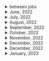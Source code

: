 <details>
<summary>between jobs</summary>

1. 생활코딩 자바스크립트 기본(이고잉)
1. 생활코딩 자바스크립트 웹(이고잉)
1. 자바스크립트 기본 (이고잉)
1. 기본을 확실히!! HTML의 모든 것(이고잉)
1. CSS 기본부터 활용까지(이고잉)

1. FCC : Basic HTML and HTML5 (28/28)
1. FCC: Responsive Web Design Principles (4/4)
1. FCC : Js - OOP
1. FCC: Js - ES6 (29/29)
1. FCC: Js- debugging (12/12)
1. Free code camp : Javascript basic data structure/algorithm scripting (36/36)
1. Free code camp : Functional programming (24/24) 2-3) FCC : Redux (17/17)
1. FCC : React (47/47)
1. FCC : React with Redux (10/10)
1. FCC : data visualization - JSON APIs and Ajax (10/10)
1. FCC : MongoDB and Mongoose (12/12)
1. FCC : Basic Node js and Express(12/12)
1. 처음 만난 리액트 완강
1. 인프런 노드&리액트 백엔드 개발 (노드 편) (12/12)
1. NetNinja MongoDB tutorials (16/16)
1. NetNinja Asynchronous Javasript(11/11)
1. NetNinja Typescript
1. NetNinja NodeJs crash course
1. netNinja 리액트 완강
1. netninja node js 완강
1. NetNinja 웹소켓 튜토리얼
1. netninja React query
1. NetNinja Node.js Auth (18/18) 완강
1. net ninja 타입스트립트 & 웹팩
1. NetNinja Node.js Auth 2시간 (18/18) 완강
1. net ninaj 타입스트립트 & 웹팩
1. NetNinja node Oauth
1. netninja React context & hooks
1. React with typescript
1. NetNinja Next js beginner tutorial
1. 구름 에듀 - 한 눈에 보는 타입스크립트
1. React testing library
1. Learn React, Redux and TypeScript in 2021 - Shopping Cart
1. code evolution React/Redux
1. code evolution React storybook

</details>

<details>
<summary>June, 2022</summary>

1. [Configuring Environment Variables in Node.js](https://youtu.be/14zY-u9EBCU)
1. [Deploy NodeJS and Express API On Heroku](https://youtu.be/72DYDMP09MM)
1. [How to create a child process in nodejs (exec, execFile and spawn)](https://youtu.be/bbmFvCbVDqo)

</details>

<details>
<summary>July, 2022</summary>

1. [How to build a CLI with Node.js](https://youtu.be/s2h28p4s-Xs)
1. [What Are _.d.ts files? How to Use _.d.ts Files in TypeScript?](https://youtu.be/s_CZeWuEZ_s)
1. [Master Node JS : Node fundamental process object - Web Development](https://youtu.be/FrapFIUGki0)
1. [Stop Putting Your Script Tags At The End Of The Body](https://youtube.com/shorts/cXwnJKflxas?feature=share)

## Nestjs

1. [Introduction to Nest JS - A Node JS framework - from the basics | Nest js tutorials](https://youtu.be/kPz8ofull6w)
1. [01 Install Nest JS and how Nest Js route works | Nest JS Node JS tutorials](https://youtu.be/ndSMFwXhBA0)
1. [02 Creating a Module and Controller in Nest JS | Node JS, Javascript, Typescript](https://youtu.be/H6q8O9kRnzs)
1. [03 Depedency Injection in Nest JS | Inject Service in Controller | Node JS, Javascript, Typescript](https://youtu.be/W5W9kHa61t0)
1. [04 Validation in Nest JS and DTO objects | Nest JS Node JS tutorials](https://youtu.be/XpV4SSsqTdk)
1. [Introduction to Decorators. Create a First Class Decorator in the TypeScript.](https://youtu.be/XsioLNS9XTY)
1. [How To Create A Search Bar In JavaScript](https://youtu.be/TlP5WIxVirU)
1. [JavaScript Search Bar](https://youtu.be/wxz5vJ1BWrc)
1. [05 Setting up TypeOrm with Nest JS and create Entity](https://youtu.be/F4ohRXIL6e4)

</details>

<details>
<summary>August, 2022</summary>

1. [GoLang Simple HTTP Web Server | Beginners Tutorial](https://youtu.be/YMFkgN9r_jg)
1. [네이버, 라인 개발자들에게 조언받은 백엔드 개발자 로드맵](https://youtu.be/tcyb_BwAPpY)
1. [TypeScript Record Type](https://youtu.be/pOjtxDKSgTw)
1. [[Create A Docker Container For Go (golang) Code In UNDER Ten Minutes [Getting Started)]](https://youtu.be/USbPCBi_d4U)
1. [Install Yarn [ UPDATED 2022 ]](https://youtu.be/mWC5M1F2hiE)
1. [How to deploy a react application to Vercel](https://youtu.be/lAJ6LyvW_cw)
1. [Stop returning null collections in your code](https://www.youtube.com/shorts/G82njnbeqVA)
1. [[Golang] Testing with Ginkgo](https://youtu.be/Z2x7YrDWrA0)
1. [You'll want to learn this console.log tip in javascript #shorts](https://www.youtube.com/shorts/dag_-TsL5lc)
1. [How to know if a javascript array contains any even numbers using some #shorts](https://www.youtube.com/shorts/l35MY8Im0Q0)
1. [Database Design - Introduction](https://youtu.be/e7Pr1VgPK4w)
1. [Database Design 1 - What is a Database?](https://youtu.be/hG_3UHepr_M)
1. [Learning Golang: Introduction to Benchmarks](https://youtu.be/u6dpEuJ7tB8)
1. [Shortcodes | Hugo - Static Site Generator | Tutorial 9](https://youtu.be/2xkNJL4gJ9E)
1. [Shortcode: Add Raw HTML to Your Posts](https://makewithhugo.com/shortcode-add-raw-html/)
1. [How to validate an object using a Proxy class #shorts](https://youtube.com/shorts/_nOzU7Z8uMU?feature=share)

</details>

<details>
<summary>September, 2022</summary>

1. [Delete node_modules like a Pro #Shorts](https://youtube.com/shorts/qOSH2pYg6m8?feature=share)
1. [Awesome Full Page Scroll Effect Tutorial!](https://youtu.be/htw4iKMYzEc)
1. [Customize Create React App (CRA) without ejecting using react-app-rewired](https://egghead.io/lessons/react-customize-create-react-app-cra-without-ejecting-using-react-app-rewired)
1. [How to Write Good API Documentation](https://www.freecodecamp.org/news/how-to-write-api-documentation-like-a-pro/)
1. [Learning Golang: Dependencies, Modules and How to manage Packages](https://youtu.be/20sLKEpHvvk)
1. [Building a Go REST API using Gorm and Fiber!](https://youtu.be/Iq2qT0fRhAA)
1. [How to extract patterns from strings using regex groups #shorts](https://youtube.com/shorts/2Wazs0m9kGs?feature=share)
1. [Introduction to Hugo | Hugo - Static Site Generator | Tutorial 1](https://youtu.be/qtIqKaDlqXo)
1. [Creating a New Site / Directory Structure | Hugo - Static Site Generator | Tutorial 4](https://youtu.be/sB0HLHjgQ7E)
1. [Creating & Organizing Content | Hugo - Static Site Generator | Tutorial 6](https://www.youtube.com/watch?v=0GZxidrlaRM&list=PLLAZ4kZ9dFpOnyRlyS-liKL5ReHDcj4G3&index=6)
1. [Front Matter | Hugo - Static Site Generator | Tutorial 7](https://youtu.be/Yh2xKRJGff4)
1. [Archetypes | Hugo - Static Site Generator | Tutorial 8](https://youtu.be/bcme8AzVh6o)
1. [Taxonomies | Hugo - Static Site Generator | Tutorial 10](https://youtu.be/pCPCQgqC8RA)
1. [Basic Concept of Database Normalization - Simple Explanation for Beginners](https://youtu.be/xoTyrdT9SZI)
1. [First Normal Form (1NF) | Database Normalization | DBMS](https://youtu.be/mUtAPbb1ECM)
1. [(ENG SUB) 인덱스를 타면 왜 빨라지는지 아니?](https://youtu.be/uO8tL0okg7Q)
1. [Second Normal Form (2NF) | Database Normalization | DBMS](https://youtu.be/R7UblSu4744)
1. [Third Normal Form (3NF) | Database Normalization | DBMS](https://youtu.be/aAx_JoEDXQA)
1. [Boyce-Codd Normal Form (BCNF) | Database Normalization | DBMS](https://youtu.be/NNjUhvvwOrk)
1. [4th Normal Form (4NF) | Multi-Valued Dependency | Database Normalization](https://youtu.be/OTCuykFHBeA)
1. [5th Normal Form (5NF) | Join Dependency | Database Normalization](https://youtu.be/mbj3HSK28Kk)
1. [Concept of Keys in DBMS - Super, Primary, Candidate, Foreign Key, etc](https://youtu.be/p3yJZH8_bsc)
1. [How to Design DB Tables for any Application? (The Basics)](https://youtu.be/XUdNVaSikqY)
1. [RDBMS vs NoSQL Databases Explained!](https://youtu.be/2tXooE4hrk0)
1. [What is Database Transaction? | Transactions in Database | DB Transactions with Examples #dbms](https://youtu.be/PflVscjNJ44)
1. [This is why closures are important in javascript #shorts](https://youtube.com/shorts/LC5O4rbjd-4?feature=share)
1. [Fireship - Tauri in 100 Seconds](https://youtu.be/-X8evddpu7M)
1. [JavaScript Tips: Remove Duplicates in Arrays #shorts](https://youtube.com/shorts/9Bgd0vQ8jDU?feature=share)
1. [JavaScript: for loop vs reduce, speed comparision, summing numbers in an array.](https://youtube.com/shorts/U18qYpNSFwQ?feature=share)
1. [Turborepo in 2 Minutes](https://youtu.be/vE3LOHU0OV8)
1. [Golang automatic code formatting : Code like a Pro](https://ksingh7.medium.com/golang-automatic-code-formatting-code-like-a-pro-98d9ca43eeaf)
1. [Go Environment Variables Explained in 5 Minutes](https://youtu.be/Ut-NLq6d694)
1. [GoLang Unit Testing and Mock Testing Tutorial](https://youtu.be/XQzTUa9LPU8)
1. [Episode 01 - Getting Started with Unit Testing in Go](https://youtu.be/YDJIUZ4jqdA)
1. [Go Testing Bible](https://youtube.com/playlist?list=PLzUGFf4GhXBLNXtcWvcKk43KHV9hFN3jY)

</details>

<details>
<summary>October, 2022</summary>

1. [How many apps can you build in one Turborepo?](https://youtu.be/o2RJnz96YXo)
1. [Write cleaner JSON with this JSON Stringify tip #shorts](https://www.youtube.com/shorts/tcHrC5mOJl0)
1. [React Sending GraphQL Queries To API with Apollo Client](https://youtu.be/gTT22xEnrr8)
1. [Entity Relationship Diagram (ERD) Tutorial - Part 1](https://youtu.be/QpdhBUYk7Kk)
1. [Entity Relationship Diagram (ERD) Tutorial - Part 2](https://youtu.be/-CuY5ADwn24)
1. [Database Tutorial for Beginners](https://youtu.be/wR0jg0eQsZA)
1. [Golang With PostgresQL - REST API (GO-Fiber) - Part - 1](https://youtu.be/R5KiqmsMysM)
1. [GraphQL Playground](https://youtu.be/CHNAnGSmQeA)
1. [Go (Golang) httptest Tutorial](https://youtu.be/LqU-0RVyq8I)
1. [Golang httptest Example](https://golang.cafe/blog/golang-httptest-example.html)
1. [Golang GraphQL Tutorial - Intro](https://youtu.be/A6lDNao00WQ)
1. [Run Docker In Your Unit Tests (Java, NodeJS, Go, Rust and more) | Testcontainers Tutorial](https://youtu.be/iKSaHETzhKY)
1. [Golang: find string in file and show line number](https://stackoverflow.com/questions/37255304/golang-find-string-in-file-and-show-line-number)

</details>

<details>
<summary>November, 2022</summary>

1. [How to cross-compile Go programs for Windows, macOS, and Linux](https://freshman.tech/snippets/go/cross-compile-go-programs/)
1. [How to use Go channels](https://blog.logrocket.com/how-use-go-channels/)
1. [Stop Using Create React App](https://youtube.com/shorts/Xrgddey8jcA?feature=share)
1. [This CSS Feature Makes Specificity Errors Disappear](https://youtube.com/shorts/3G8MC7DsP4o?feature=share)
1. [Vite in 100 Seconds](https://youtu.be/KCrXgy8qtjM)
1. [Logging in Go: Choosing a System and Using it](https://www.honeybadger.io/blog/golang-logging/)
1. [packagemain #16: Building Desktop App in Go using Wails](https://youtu.be/Dg9rUXxNV-c)
1. [HTML is getting a MASSIVE upgrade 👩‍💻 #programming #technology #software #tech #webdev #code](https://youtube.com/shorts/ZQKgoTkq94g?feature=share)
1. [Go Wails](https://wails.io/)
1. [Golang Marshal and Unmarshal](https://linuxhint.com/marshal-unmarshal-golang/)
1. [CSS :has() with multiple children!](https://youtube.com/shorts/o9QzUVyy6Q8?feature=share)
1. [WTF is !! in JavaScript?](https://youtube.com/shorts/xx-FS-XxG9c?feature=share)
1. [WHY programmers use vertical monitors 🖥️👩‍💻 #programming #technology #software #tech #code](https://youtube.com/shorts/nRSWTJD6Gdk?feature=share)
1. [Handling and dispatching events with Node.js](https://blog.logrocket.com/handling-and-dispatching-events-with-node-js/)
1. [JavaScript EVENTS Tutorial in 60 Seconds! 👨‍💻 #shorts](https://youtube.com/shorts/4FrdWEmN9Po?feature=share)
1. [Value vs Reference in JavaScript in 1 Minute](https://youtube.com/shorts/r2wvmAyvgao?feature=share)
1. [CoPilot Q&A](https://youtube.com/shorts/gRNo_JOl-9g?feature=share)
1. [The Pros and Cons of Using Styled Components in React](https://www.makeuseof.com/styled-components-react-pros-cons/)
1. [JavaScript Package Managers: NPM Vs YARN Vs PNPM](https://www.atatus.com/blog/npm-vs-yarn-vs-pnpm/)
1. [Benefits of using styled-components in React](https://blog.logrocket.com/benefits-using-styled-components-react/)
1. [contextAPI + styled-components 로 재사용 컴포넌트 만들기](https://youtu.be/5RhCxzmp2yw)
1. [How to add custom error/success/warning icons in front of the toast? #423](https://github.com/fkhadra/react-toastify/issues/423)
1. [9. 여러개의 input 상태 관리하기](https://react.vlpt.us/basic/09-multiple-inputs.html)
1. [React-toastify: Render more than string](https://fkhadra.github.io/react-toastify/render-what-you-want)
1. [15.9 JSDoc을 사용하여 자바스크립트에 타입 힌트 제공하기](https://poiemaweb.com/jsdoc-type-hint)
1. [How to add custom error/success/warning icons in front of the toast? #423](https://github.com/fkhadra/react-toastify/issues/423)
1. [Vite 절대 경로 설정하는 법](https://l4279625.tistory.com/entry/vite-%EC%A0%88%EB%8C%80%EA%B2%BD%EB%A1%9C-%EC%84%A4%EC%A0%95%ED%95%98%EB%8A%94-%EB%B2%95)
1. [Vite: resolve.alias - how to resolve paths?](https://stackoverflow.com/questions/68217795/vite-resolve-alias-how-to-resolve-paths)
1. [W3 school react router](https://www.w3schools.com/react/react_router.asp)

</details>

<details>
<summary>December, 2022</summary>

1. [Nest.js + GraphQL 시작하기](https://medium.com/@feedbotstar/nest-js-graphql-%EC%8B%9C%EC%9E%91%ED%95%98%EA%B8%B0-f38adf767fa8)
1. [issue with passing hook to child typescript](https://stackoverflow.com/questions/54575523/issue-with-passing-hook-to-child-typescript)
1. [A Guide to React Context and useContext() Hook](https://dmitripavlutin.com/react-context-and-usecontext/)
1. [eslint is not getting disabled for specific file](https://stackoverflow.com/questions/69273439/eslint-is-not-getting-disabled-for-specific-file)
1. [GraphQLError: Query root type must be provided](https://stackoverflow.com/questions/64105940/graphqlerror-query-root-type-must-be-provided)
1. [How to create your first NestJS GraphQL Application?](https://progressivecoder.com/how-to-create-your-first-nestjs-graphql-application/)
1. [Support TypeScript "moduleResolution": "node16"](https://github.com/sveltejs/language-tools/issues/1522)
1. [[Node.js] fetch 사용하기](https://velog.io/@ahn0min/Node.js-fetch-%EC%82%AC%EC%9A%A9%ED%95%98%EA%B8%B0)
1. [NPM package: cross-env](https://www.npmjs.com/package/cross-env)
1. [Wails Application options](https://wails.io/docs/reference/options/)
1. [[SQLite] 테이블(Table) - UNIQUE 제약 조건](https://araikuma.tistory.com/692)
1. [styled icon explorer](https://styled-icons.dev/)
1. [How to Use React Helmet – With Example Use Case](https://www.freecodecamp.org/news/react-helmet-examples/)
1. [Could not find a declaration file for module 'module-name'. '/path/to/module-name.js' implicitly has an 'any' type](https://stackoverflow.com/questions/41292559/could-not-find-a-declaration-file-for-module-module-name-path-to-module-nam)
1. [Vite: Env Variables and Modes](https://vitejs.dev/guide/env-and-mode.html)
1. [Wails does not embed browser](https://wails.io/docs/introduction/#native-elements)

</details>

<details>
<summary>December, 2022</summary>

1. [yarn run dev - cross-env: Permission denied](https://stackoverflow.com/questions/49176336/yarn-run-dev-cross-env-permission-denied)
2. [How to fix npm err code EINTEGRITY issue](https://sebhastian.com/npm-err-code-eintegrity/)
3. [Understanding React’s useEffect cleanup function](https://blog.logrocket.com/understanding-react-useeffect-cleanup-function/)
4. [Get the id of the element on Click in React](https://bobbyhadz.com/blog/react-onclick-get-id-of-element)
5. [Styled components: adapting based on props](https://styled-components.com/docs/basics#adapting-based-on-props)
6. [Using styled-components with props and TypeScript](https://stackoverflow.com/questions/47077210/using-styled-components-with-props-and-typescript)
7. [NestJS로 배우는 백엔드 프로그래밍](https://wikidocs.net/147248)
8. [Fly.io: Run a Go App](https://fly.io/docs/languages-and-frameworks/golang/)
9. [Github: fly-apps/go-example](https://github.com/fly-apps/go-example)
10. [Fly.io: Continuous Deployment with Fly and GitHub Actions](https://fly.io/docs/app-guides/continuous-deployment-with-github-actions/)
11. [dotenv type definition: Typescript 에서 import.meta 사용법(Feat. Vite)](https://velog.io/@katanazero86/Typescript-%EC%97%90%EC%84%9C-import.meta-%EC%82%AC%EC%9A%A9%EB%B2%95)
12. [Bad UX Lesson 1: Infinite scroll and footer #Shorts](https://youtube.com/shorts/itmyJbhuUdg?feature=share)
13. [Golang Tutorial - Easy Create Desktop Application using Webview](https://youtu.be/m3aUHLjW8Hk)
14. [[프로그래밍 이론] In-app browser, External browser](https://spiralmoon.tistory.com/m/entry/%ED%94%84%EB%A1%9C%EA%B7%B8%EB%9E%98%EB%B0%8D-%EC%9D%B4%EB%A1%A0-In-app-browser-External-browser)
15. [Difference between mousedown and click in jquery](https://stackoverflow.com/questions/19109754/difference-between-mousedown-and-click-in-jquery)
16. [React closing a dropdown when click outside](https://stackoverflow.com/questions/63359138/react-closing-a-dropdown-when-click-outside)
17. [Detect click outside React component](https://stackoverflow.com/questions/32553158/detect-click-outside-react-component)
18. [Go에서 로그 사용하기](https://velog.io/@tae2089/Go%EC%97%90%EC%84%9C-%EB%A1%9C%EA%B7%B8-%EC%82%AC%EC%9A%A9%ED%95%98%EA%B8%B0)
19. [Find unused npm packages in package.json](https://stackoverflow.com/questions/22675725/find-unused-npm-packages-in-package-json)
20. [Yarn package docs: depcheck](https://yarnpkg.com/package/depcheck)
21. [[개발환경] package.json 다이어트 여정기 (depcheck, npm-check)](https://all-dev-kang.tistory.com/entry/%EA%B0%9C%EB%B0%9C%ED%99%98%EA%B2%BD-packagejson-%EB%8B%A4%EC%9D%B4%EC%96%B4%ED%8A%B8-%EC%97%AC%EC%A0%95%EA%B8%B0-depcheck-npm-check)
22. [React.lazy 및 Suspense를 사용한 코드 분할](https://web.dev/i18n/ko/code-splitting-suspense/)
23. [10. useRef로 특정 DOM 선택하기](https://react.vlpt.us/basic/10-useRef.html)
24. [Update React context from child component](https://stackoverflow.com/questions/69446869/update-react-context-from-child-component)
25. [Github: React tabs: issue: Responsive?](https://github.com/reactjs/react-tabs/issues/142)
26. [A guide to JWT authentication in Go](https://blog.logrocket.com/jwt-authentication-go/)
27. [Github: golang-jwt/jwt](https://github.com/golang-jwt/jwt)
28. [Bcrypt password hashing in Golang (compatible with Node.js)?](https://stackoverflow.com/questions/23259586/bcrypt-password-hashing-in-golang-compatible-with-node-js)
29. ["You may need an additional loader to handle the result of these loaders."](https://stackoverflow.com/questions/63423384/you-may-need-an-additional-loader-to-handle-the-result-of-these-loaders)
30. [How To Fix Unexpected Token Error for NPM Package in react project, react leaflet and other packages](https://youtu.be/tFqj-JKYr4M)
31. [Import cycle not allowed](https://stackoverflow.com/questions/28256923/import-cycle-not-allowed)
32. [How to Compare Hashed Passwords in Golang?](https://stackoverflow.com/questions/70464714/how-to-compare-hashed-passwords-in-golang)
33. [How to update React Context from inside a child component?](https://stackoverflow.com/questions/41030361/how-to-update-react-context-from-inside-a-child-component)
34. [Objects are not valid as a React child, If you meant to render a collection of children, use an array instead](https://stackoverflow.com/questions/73175638/objects-are-not-valid-as-a-react-child-if-you-meant-to-render-a-collection-of-c)

</details>

<details>
<summary>January, 2023</summary>

1. [How to add prettier badge](https://github.com/prettier/prettier#badge)
2. [Crypto icons](https://cryptoicons.co/)
3. [TIP) Styled-Component 자동완성 플러그인](https://velog.io/@sdc337dc/TIP-Styled-Component-%EC%9E%90%EB%8F%99%EC%99%84%EC%84%B1-%ED%94%8C%EB%9F%AC%EA%B7%B8%EC%9D%B8)
4. [OKKY: 데이터베이스 설계도 백엔드 관리자가 하나요?](https://okky.kr/articles/624422)

</details>

